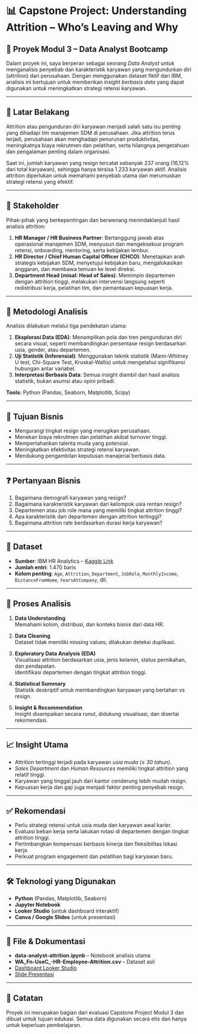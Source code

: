 # 📊 Capstone Project: Understanding Attrition – Who’s Leaving and Why

## 📁 Proyek Modul 3 – Data Analyst Bootcamp

Dalam proyek ini, saya berperan sebagai seorang *Data Analyst* untuk menganalisis penyebab dan karakteristik karyawan yang mengundurkan diri (attrition) dari perusahaan. Dengan menggunakan dataset fiktif dari IBM, analisis ini bertujuan untuk memberikan *insight berbasis data* yang dapat digunakan untuk meningkatkan strategi retensi karyawan.

---

## 📝 Latar Belakang

Attrition atau pengunduran diri karyawan menjadi salah satu isu penting yang dihadapi tim manajemen SDM di perusahaan. Jika attrition terus terjadi, perusahaan akan menghadapi penurunan produktivitas, meningkatnya biaya rekrutmen dan pelatihan, serta hilangnya pengetahuan dan pengalaman penting dalam organisasi.

Saat ini, jumlah karyawan yang resign tercatat sebanyak 237 orang (16,12% dari total karyawan), sehingga hanya tersisa 1.233 karyawan aktif. Analisis attrition diperlukan untuk memahami penyebab utama dan merumuskan strategi retensi yang efektif.

---

## 👥 Stakeholder

Pihak-pihak yang berkepentingan dan berwenang menindaklanjuti hasil analisis attrition:

1. **HR Manager / HR Business Partner**: Bertanggung jawab atas operasional manajemen SDM, menyusun dan mengeksekusi program retensi, onboarding, mentoring, serta kebijakan lembur.
2. **HR Director / Chief Human Capital Officer (CHCO)**: Menetapkan arah strategis kebijakan SDM, menyetujui kebijakan baru, mengalokasikan anggaran, dan membawa temuan ke level direksi.
3. **Department Head (misal: Head of Sales)**: Memimpin departemen dengan attrition tinggi, melakukan intervensi langsung seperti redistribusi kerja, pelatihan tim, dan pemantauan kepuasan kerja.

---

## 🧭 Metodologi Analisis

Analisis dilakukan melalui tiga pendekatan utama:

1. **Eksplorasi Data (EDA)**: Menampilkan pola dan tren pengunduran diri secara visual, seperti membandingkan persentase resign berdasarkan usia, gender, atau departemen.
2. **Uji Statistik (Inferensial)**: Menggunakan teknik statistik (Mann-Whitney U test, Chi-Square Test, Kruskal-Wallis) untuk mengetahui signifikansi hubungan antar variabel.
3. **Interpretasi Berbasis Data**: Semua insight diambil dari hasil analisis statistik, bukan asumsi atau opini pribadi.

**Tools:** Python (Pandas, Seaborn, Matplotlib, Scipy)

---

## 🎯 Tujuan Bisnis

- Mengurangi tingkat resign yang merugikan perusahaan.  
- Menekan biaya rekrutmen dan pelatihan akibat turnover tinggi.  
- Mempertahankan talenta muda yang potensial.  
- Meningkatkan efektivitas strategi retensi karyawan.  
- Mendukung pengambilan keputusan manajerial berbasis data.

---

## ❓ Pertanyaan Bisnis

1. Bagaimana demografi karyawan yang resign?  
2. Bagaimana karakteristik karyawan dari kelompok usia rentan resign?  
3. Departemen atau job role mana yang memiliki tingkat attrition tinggi?  
4. Apa karakteristik dari departemen dengan attrition tertinggi?  
5. Bagaimana attrition rate berdasarkan durasi kerja karyawan?  

---

## 📄 Dataset

- **Sumber**: IBM HR Analytics – [Kaggle Link](https://www.kaggle.com/datasets/pavansubhasht/ibm-hr-analytics-attrition-dataset)  
- **Jumlah entri**: 1.470 baris  
- **Kolom penting**: `Age`, `Attrition`, `Department`, `JobRole`, `MonthlyIncome`, `DistanceFromHome`, `YearsAtCompany`, dll.

---

## 🧪 Proses Analisis

1. **Data Understanding**  
   Memahami kolom, distribusi, dan konteks bisnis dari data HR.

2. **Data Cleaning**  
   Dataset tidak memiliki missing values; dilakukan deteksi duplikasi.

3. **Exploratory Data Analysis (EDA)**  
   Visualisasi attrition berdasarkan usia, jenis kelamin, status pernikahan, dan pendapatan.  
   Identifikasi departemen dengan tingkat attrition tinggi.

4. **Statistical Summary**  
   Statistik deskriptif untuk membandingkan karyawan yang bertahan vs resign.

5. **Insight & Recommendation**  
   Insight disampaikan secara runut, didukung visualisasi, dan disertai rekomendasi.

---

## 📈 Insight Utama

- Attrition tertinggi terjadi pada karyawan *usia muda (≤ 30 tahun)*.
- *Sales Department* dan *Human Resources* memiliki tingkat attrition yang relatif tinggi.
- Karyawan yang tinggal jauh dari kantor cenderung lebih mudah resign.
- Kepuasan kerja dan gaji juga menjadi faktor penting penyebab resign.

---

## ✅ Rekomendasi

- Perlu strategi retensi untuk usia muda dan karyawan awal karier.
- Evaluasi beban kerja serta lakukan rotasi di departemen dengan tingkat attrition tinggi.
- Pertimbangkan kompensasi berbasis kinerja dan fleksibilitas lokasi kerja.
- Perkuat program engagement dan pelatihan bagi karyawan baru.

---

## 🛠 Teknologi yang Digunakan

- **Python** (Pandas, Matplotlib, Seaborn)  
- **Jupyter Notebook**  
- **Looker Studio** (untuk dashboard interaktif)  
- **Canva / Google Slides** (untuk presentasi)

---

## 🔗 File & Dokumentasi

- **data-analyst-attrition.ipynb** – Notebook analisis utama  
- **WA_Fn-UseC_-HR-Employee-Attrition.csv** – Dataset asli  
- [Dashboard Looker Studio](https://lookerstudio.google.com/reporting/89b4df9b-ea99-4586-827c-9d7c6c4e1f89)  
- [Slide Presentasi](https://drive.google.com/file/d/1J4bKyix2w_i6hc8gZ957NGl3E3pTaK8G/view?usp=sharing)

---

## 📌 Catatan

Proyek ini merupakan bagian dari evaluasi Capstone Project Modul 3 dan dibuat untuk tujuan edukasi. Semua data digunakan secara etis dan hanya untuk keperluan pembelajaran.